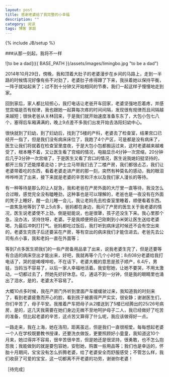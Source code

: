 ```yaml
---
layout: post
title: 感谢老婆给了我完整的小幸福
description: ""
category: 阅读
tags: 博客 家庭
---
```

{% include JB/setup %}

###从那一刻起，我将不一样

![to be a dad]({{ BASE_PATH }}/assets/images/limingbo.jpg "to be a dad")

2014年10月29日，傍晚，我和顶着大肚子的老婆漫步在乡间的马路上，走到一半路的时候情况好像有些不对劲了，老婆肚子疼得蹲了下来，我扶着她以保持平衡，一阵子就站起来了；过不到十分钟又开始相同的节奏，我们一起这样子慢慢地走到家。

回到家后，家人都比较担心，我打电话让老爸开车回家，老婆坚强地忍着疼，并感觉宫缩是否有规律，我也跟她一起算每次疼的时间间隔，发现很有规律而且间隔越来越短；很快老爸从关林回来，于是我们就开始速度准备东东了，大包小包七八个，塞得后车厢满满的，晚上9点差不多我们出发开始去洛阳妇幼中心。

很快就到了妇幼，到了妇幼后，找到了5楼的产科，老婆去了检查室，结果宫口已经开一指了，但是我们没有病床床位了，我跑了4个产区，可是都是没有病床了，医生让我们将就着在检查室里度夜，于是大包小包都搬运过来，这时老婆越来越难受了，根本睡不着，又让医生看了宫缩的情况，电脑显示4分钟一次宫缩，20分钟后几乎3分钟一次宫缩了，于是医生又看了宫口的情况，医生说我媳妇挺坚持的，都开三指了还能撑着走动；护士立马带我们去了二楼产房，我们都很忐忑，我们让老婆带着吃的东西，看着老婆走进产房的那一刻，突然有种莫名的感动，我的眼泪哗哗哗流了出来，接下来就是老婆的辛苦和汗水以及我们家人漫长的等待。

有一种等待是那么的让人捉急，我和老爸在产房外面的大厅里一直等待，我没怎么合过眼，感觉完全没有瞌睡劲，这种事也是可以理解的，老爸也是一夜没有在外面的凳子上睡好，醒一会儿睡一会儿，我让老妈先去检查室里睡着，顺便看着东西。一直焦急地等到了早上5点多，爸妈都在身边，我问了产房的医生关于我老婆的情况，医生说老婆使不上劲，倒是挺能说，也是很犟，孩子还没生下来。我心里那个急，没办法，坚持住呀，老婆。于是我顺便把自己刚剩到小米粥让医生送给老婆喝，为最后冲刺打打气。爸妈都吃过饭后，我打听到病床这时候还不会有空出来的，老婆生完孩子后还要呆在产房，等有空出的病床我们才能住进去。老爸先去公司有点小事，我和老妈一直在外面等；

等到7点多医生把我们的一些产房备用品拿了出来，说我老婆生完了，但是还要等有合适的病床空出才能出来，好吧，我就再等个几个小时吧；8点08分老婆给我打电话了，哭的是唏哩哗啦，不在话下，老婆大概的意思是孩子顺产，6.4斤，男娃，当妈当不容易了，以后一家人幸福地活着。我安慰她，让她不要哭，不用太激动，一切都过去了，然她先好好休息。哎，通话不到一分钟，但是我的眼睛里也涌出了泪水，是的，老婆太不容易了。

大概10点多时候，我在产房门外听到里面产车缓缓驶过来，我知道我的时刻来了，看到老婆疲惫而开心的脸，看到孩子被裹得严严实实，很安静；谢谢医生们，你们辛苦了，母子平安。我推着产车把母子从2楼送到了5楼已经腾出的25/26号病房，是的，这几天我需要在她们身边无微不至地呵护母子二人，我已经做好了吃苦的准备，但比起老婆的辛苦，这点苦又算得了什么呢，我应该做得好一点。

一路走来，我在上海，她在洛阳，距离虽远，但是我们一直很相爱。每每想起老婆一个人在学校既要教书授课，还要洗衣做饭，更要照顾好小童童，我知道这10个月来，她过得并不容易，很辛苦很辛苦，但是她还是很坚持，很勇敢，也不怎么抱怨我；我能做到的就是要包容她，安慰她，购置一些用品等；我们也是幸运的，怀胎十月期间，宝宝没有怎么折腾老婆，给了老婆安全而舒服感受；不管怎么样，我们收获了可爱的宝宝，这一切都离不开老婆的功劳，谢谢你老婆！

［待完成］
